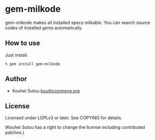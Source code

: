 # gem-milkode

gem-milkode makes all installed specs milkable. You can search source
codes of installed gems automatically.

## How to use

Just install.

    % gem install gem-milkode

## Author

* Kouhei Sutou <kou@cozmixng.org>

## License

Licensed under LGPLv3 or later. See COPYING for details.

(Kouhei Sutou has a right to change the license including
contributed patches.)
